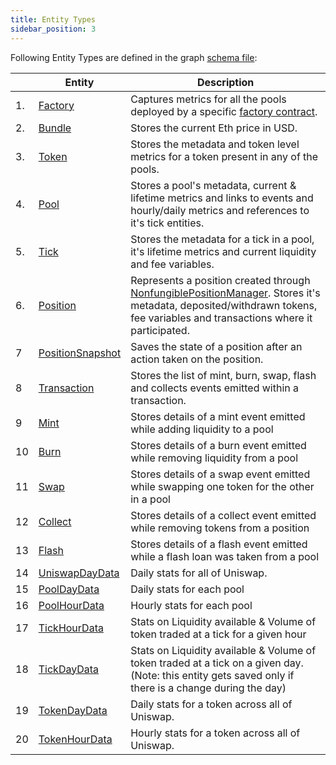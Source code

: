 ```yaml
---
title: Entity Types
sidebar_position: 3
---
```


Following Entity Types are defined in the graph [schema file](https://github.com/Uniswap/v3-subgraph/blob/main/schema.graphql):


||Entity|Description|
|-|-|-|
|1.|[Factory](./schemas/factory.md) | Captures metrics for all the pools deployed by a specific [factory contract](./contracts/factory). |
|2.|[Bundle](./schemas/bundle) | Stores the current Eth price in USD. |
|3.|[Token](./schemas/token) | Stores the metadata and token level metrics for a token present in any of the pools. |
|4.|[Pool](./schemas/pool) | Stores a pool's metadata, current & lifetime metrics and links to events and hourly/daily metrics and references to it's tick entities. |
|5.|[Tick](./schemas/tick) | Stores the metadata for a tick in a pool, it's lifetime metrics and current liquidity and fee variables. |
|6.|[Position](./schemas/position) | Represents a position created through [NonfungiblePositionManager](../contracts/nonfungiblepositionmanager). Stores it's metadata, deposited/withdrawn tokens, fee variables and transactions where it participated. |
|7|[PositionSnapshot](./schemas/positionsnapshot) | Saves the state of a position after an action taken on the position. |
|8|[Transaction](./schemas/transaction) | Stores the list of mint, burn, swap, flash and collects events emitted within a transaction. |
|9|[Mint](./schemas/mint) | Stores details of a mint event emitted while adding liquidity to a pool |
|10|[Burn](./schemas/burn) | Stores details of a burn event emitted while removing liquidity from a pool |
|11|[Swap](./schemas/swap) | Stores details of a swap event emitted while swapping one token for the other in a pool |
|12|[Collect](./schemas/collect) | Stores details of a collect event emitted while removing tokens from a position |
|13|[Flash](./schemas/flash) | Stores details of a flash event emitted while a flash loan was taken from a pool |
|14|[UniswapDayData](./schemas/uniswapdaydata)| Daily stats for all of Uniswap. |
|15|[PoolDayData](./schemas/pooldaydata)| Daily stats for each pool |
|16|[PoolHourData](./schemas/poolhourdata)| Hourly stats for each pool |
|17|[TickHourData](./schemas/tickhourdata)| Stats on Liquidity available & Volume of token traded at a tick for a given hour |
|18|[TickDayData](./schemas/tickdaydata)| Stats on Liquidity available & Volume of token traded at a tick on a given day. <br/>(Note: this entity gets saved only if there is a change during the day) |
|19|[TokenDayData](./schemas/tokendaydata) | Daily stats for a token across all of Uniswap. |
|20|[TokenHourData](./schemas/tokenhourdata) | Hourly stats for a token across all of Uniswap. | 
